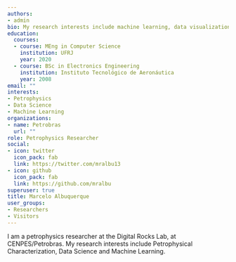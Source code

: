 ```yaml
---
authors:
- admin
bio: My research interests include machine learning, data visualization and petrophysical characterization.
education:
  courses:
  - course: MEng in Computer Science
    institution: UFRJ
    year: 2020
  - course: BSc in Electronics Engineering
    institution: Instituto Tecnológico de Aeronáutica
    year: 2008
email: ""
interests:
- Petrophysics
- Data Science
- Machine Learning
organizations:
- name: Petrobras
  url: ""
role: Petrophysics Researcher
social:
- icon: twitter
  icon_pack: fab
  link: https://twitter.com/mralbu13
- icon: github
  icon_pack: fab
  link: https://github.com/mralbu
superuser: true
title: Marcelo Albuquerque
user_groups:
- Researchers
- Visitors
---
```


I am a petrophysics researcher at the Digital Rocks Lab, at CENPES/Petrobras. My research interests include Petrophysical Characterization, Data Science and Machine Learning. 
